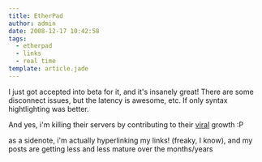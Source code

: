 ```yaml
---
title: EtherPad
author: admin
date: 2008-12-17 10:42:58
tags: 
  - etherpad
  - links
  - real time
template: article.jade
---
```


I just got accepted into beta for it, and it's insanely great! There are some disconnect issues, but the latency is awesome, etc. If only syntax hightlighting was better.

And yes, i'm killing their servers by contributing to their [viral](http://etherpad.com/ep/blog/posts/etherpad-temporarily-reverts-to-closed-beta) growth :P

as a sidenote, i'm actually hyperlinking my links! (freaky, I know), and my posts are getting less and less mature over the months/years
